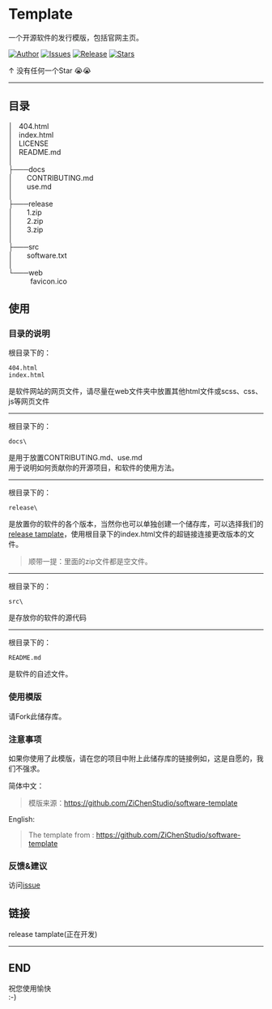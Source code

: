 # Template
一个开源软件的发行模版，包括官网主页。

[![Author](https://img.shields.io/badge/Author-ZiChenStudio-66ccff.svg?style=flat-square)](https://github.com/ZiChenStudio)
[![Issues](https://img.shields.io/github/issues/ZiChenStudio/software-template?style=flat-square)](https://github.com/ZiChenStudio/software-template/issues)
[![Release](https://img.shields.io/github/release/ZiChenStudio/software-template.svg?style=flat-square)](https://github.com/ZiChenStudio/software-template/releases)
[![Stars](https://img.shields.io/github/stars/ZiChenStudio/software-template?style=flat-square)](https://github.com/ZiChenStudio/software-template)

$\uparrow$ 没有任何一个Star &#x1F62D;&#x1F62D;

---

## 目录
│&nbsp;&nbsp;&nbsp;404.html<br>
│&nbsp;&nbsp;&nbsp;index.html<br>
│&nbsp;&nbsp;&nbsp;LICENSE<br>
│&nbsp;&nbsp;&nbsp;README.md<br>
│<br>
├───docs<br>
│&nbsp;&nbsp;&nbsp;&nbsp;&nbsp;&nbsp;&nbsp;CONTRIBUTING.md<br>
│&nbsp;&nbsp;&nbsp;&nbsp;&nbsp;&nbsp;&nbsp;use.md<br>
│<br>
├───release<br>
│&nbsp;&nbsp;&nbsp;&nbsp;&nbsp;&nbsp;&nbsp;1.zip<br>
│&nbsp;&nbsp;&nbsp;&nbsp;&nbsp;&nbsp;&nbsp;2.zip<br>
│&nbsp;&nbsp;&nbsp;&nbsp;&nbsp;&nbsp;&nbsp;3.zip<br>
│<br>
├───src<br>
│&nbsp;&nbsp;&nbsp;&nbsp;&nbsp;&nbsp;&nbsp;software.txt<br>
│<br>
└───web<br>
&nbsp;&nbsp;&nbsp;&nbsp;&nbsp;&nbsp;&nbsp;&nbsp;&nbsp;&nbsp;&nbsp;favicon.ico
## 使用
### 目录的说明
根目录下的：

    404.html
    index.html

是软件网站的网页文件，请尽量在web文件夹中放置其他html文件或scss、css、js等网页文件

---

根目录下的：

    docs\

是用于放置CONTRIBUTING.md、use.md<br>
用于说明如何贡献你的开源项目，和软件的使用方法。

---

根目录下的：

    release\

是放置你的软件的各个版本，当然你也可以单独创建一个储存库，可以选择我们的[release tamplate](#链接)，使用根目录下的index.html文件的超链接连接更改版本的文件。

> 顺带一提：里面的zip文件都是空文件。

---

根目录下的：

    src\

是存放你的软件的源代码

---

根目录下的：

    README.md

是软件的自述文件。
### 使用模版
请Fork此储存库。
### 注意事项
如果你使用了此模版，请在您的项目中附上此储存库的链接例如，这是自愿的，我们不强求。

简体中文：
> 模版来源：https://github.com/ZiChenStudio/software-template

English:
> The template from : https://github.com/ZiChenStudio/software-template

### 反馈&建议
访问[issue](https://github.com/ZiChenStudio/software-template/issues)
## 链接
release tamplate(正在开发)

---

## END
祝您使用愉快<br>:-)
